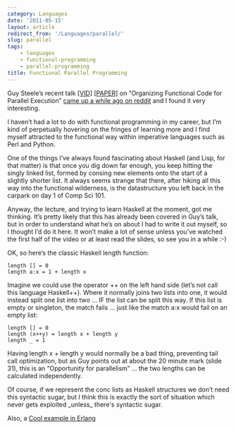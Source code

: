 ```yaml
---
category: Languages
date: '2011-05-15'
layout: article
redirect_from: '/Languages/parallel/'
slug: parallel
tags:
    - languages
    - functional-programming
    - parallel-programming
title: Functional Parallel Programming
---
```


Guy Steele’s recent talk [\[VID\]](http://www.vimeo.com/6624203)
[\[PAPER\]](http://portal.acm.org/citation.cfm?id=1596550.1596551) on
“Organizing Functional Code for Parallel Execution” [came up a while ago
on
reddit](http://www.reddit.com/r/programming/comments/b0eck/or_foldl_and_foldr_considered_slightly_harmful/)
and I found it very interesting.

I haven’t had a lot to do with functional programming in my career, but
I’m kind of perpetually hovering on the fringes of learning more and I
find myself attracted to the functional way within imperative languages
such as Perl and Python.

One of the things I’ve always found fascinating about Haskell (and Lisp,
for that matter) is that once you dig down far enough, you keep hitting
the singly linked list, formed by consing new elements onto the start of
a slightly shorter list. It always seems strange that there, after
hiking all this way into the functional wilderness, is the datastructure
you left back in the carpark on day 1 of Comp Sci 101.

Anyway, the lecture, and trying to learn Haskell at the moment, got me
thinking. It’s pretty likely that this has already been covered in Guy’s
talk, but in order to understand what he’s on about I had to write it
out myself, so I thought I’d do it here. It won’t make a lot of sense
unless you’ve watched the first half of the video or at least read the
slides, so see you in a while :-)

OK, so here’s the classic Haskell length function:

``` {.sourceCode .haskell}
length [] = 0
length a:x = 1 + length x
```

Imagine we could use the operator ++ on the left hand side (let’s not
call this language Haskell++). Where it normally joins two lists into
one, it would instead split one list into two … IF the list can be split
this way. If this list is empty or singleton, the match fails … just
like the match a:x would fail on an empty list:

``` {.sourceCode .haskell}
length [] = 0
length (x++y) = length x + length y
length _ = 1
```

Having length x + length y would normally be a bad thing, preventing
tail call optimization, but as Guy points out at about the 20 minute
mark (slide 31), this is an “Opportunity for parallelism” ... the two
lengths can be calculated independently.

Of course, if we represent the conc lists as Haskell structures we don’t
need this syntactic sugar, but I think this is exactly the sort of
situation which never gets exploited \_unless\_ there's syntactic sugar.

Also, a [Cool example in
Erlang](http://dustin.github.com/2010/03/04/erlang-conc.html)
